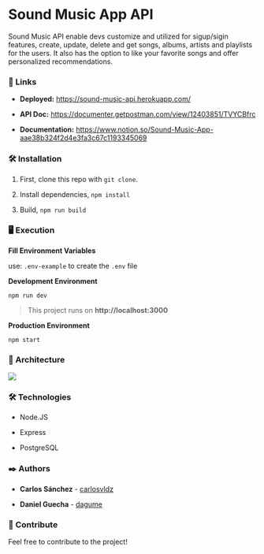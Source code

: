 # Sound Music App API

Sound Music API enable devs customize and utilized for sigup/sigin features, create, update, delete and get songs, albums, artists and playlists for the users.
It also has the option to like your favorite songs and offer personalized recommendations.




### 🚀 Links



 * **Deployed:** https://sound-music-api.herokuapp.com/

 * **API Doc:** https://documenter.getpostman.com/view/12403851/TVYCBfrc

 * **Documentation:** https://www.notion.so/Sound-Music-App-aae38b324f2d4e3fa3c67c1193345069





### 🛠 Installation



1. First, clone this repo with `git clone`.

2. Install dependencies, `npm install`

3. Build, `npm run build` 




### 🖥 Execution

**Fill Environment Variables**

use: `.env-example` to create the `.env` file 

**Development Environment**

`npm run dev`

>This project runs on **http://localhost:3000**


**Production Environment**


`npm start`


### 🗼 Architecture


![](https://www.carlosvldz.com/resources/foroApp/archapi.png)


### 🛠️ Technologies



  * Node.JS

  * Express

  * PostgreSQL



### ✒️ Authors



* **Carlos Sánchez** - [carlosvldz](https://github.com/carlosvldz)

* **Daniel Guecha** - [dagume](https://github.com/dagume)





### 🎁 Contribute



Feel free to contribute to the project!